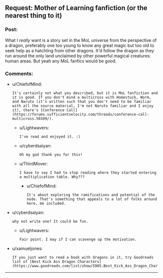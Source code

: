 ## Request: Mother of Learning fanfiction (or the nearest thing to it)

### Post:

What I *really* want is a story set in the MoL universe from the perspective of a dragon, preferably one too young to know any great magic but too old to seek help as a hatchling from other dragons. It'd follow the dragon as they run around the only land unclaimed by other powerful magical creatures: human areas. But yeah any MoL fanfics would be good.

### Comments:

- u/ChiefofMind:
  ```
  It's certainly not what you described, but it is MoL fanfiction and it is good. If you don't mind a multicross with Homestuck, Worm, and Naruto (it's written such that you don't need to be familiar with all the source material, I'm not Naruto familiar and I enjoy it), there's [Conference Call](https://forums.sufficientvelocity.com/threads/conference-call-multicross.50109/).
  ```

  - u/Lightwavers:
    ```
    I've read and enjoyed it. :)
    ```

  - u/cyberdsaiyan:
    ```
    Oh my god thank you for this!
    ```

  - u/ThirdMover:
    ```
    I have to say I had to stop reading where they started entering a multiplication table. Why???
    ```

    - u/ChiefofMind:
      ```
      It's about exploring the ramifications and potential of the node. That's something that appeals to a lot of folks around here, me included.
      ```

- u/cyberdsaiyan:
  ```
  why not write one? It could be fun.
  ```

  - u/Lightwavers:
    ```
    Fair point. I may if I can scavenge up the motivation.
    ```

- u/xamueljones:
  ```
  If you just want to read a book with dragons in it, try Goodreads list of [Best Kick Ass Dragon Characters](https://www.goodreads.com/list/show/5905.Best_Kick_Ass_Dragon_Characters).
  ```

---

